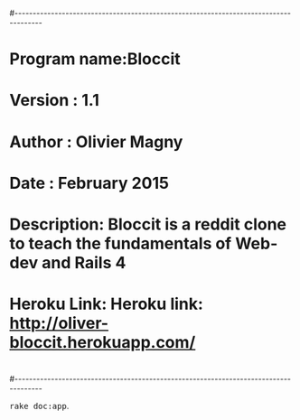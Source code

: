 #-------------------------------------------------------------------------------------
#
# Program name:Bloccit
# Version :    1.1
# Author :     Olivier Magny
# Date :       February 2015
#
#
# Description: Bloccit is a reddit clone to teach the fundamentals of Web-dev and Rails 4
# Heroku Link: Heroku link: http://oliver-bloccit.herokuapp.com/
#
#-------------------------------------------------------------------------------------


<tt>rake doc:app</tt>.
